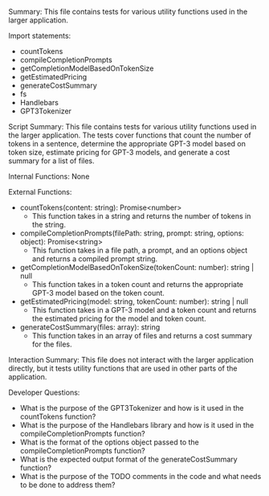 Summary:
This file contains tests for various utility functions used in the larger application.

Import statements:
- countTokens
- compileCompletionPrompts
- getCompletionModelBasedOnTokenSize
- getEstimatedPricing
- generateCostSummary
- fs
- Handlebars
- GPT3Tokenizer

Script Summary:
This file contains tests for various utility functions used in the larger application. The tests cover functions that count the number of tokens in a sentence, determine the appropriate GPT-3 model based on token size, estimate pricing for GPT-3 models, and generate a cost summary for a list of files.

Internal Functions:
None

External Functions:
- countTokens(content: string): Promise&lt;number&gt;
  - This function takes in a string and returns the number of tokens in the string.
- compileCompletionPrompts(filePath: string, prompt: string, options: object): Promise&lt;string&gt;
  - This function takes in a file path, a prompt, and an options object and returns a compiled prompt string.
- getCompletionModelBasedOnTokenSize(tokenCount: number): string | null
  - This function takes in a token count and returns the appropriate GPT-3 model based on the token count.
- getEstimatedPricing(model: string, tokenCount: number): string | null
  - This function takes in a GPT-3 model and a token count and returns the estimated pricing for the model and token count.
- generateCostSummary(files: array): string
  - This function takes in an array of files and returns a cost summary for the files.

Interaction Summary:
This file does not interact with the larger application directly, but it tests utility functions that are used in other parts of the application.

Developer Questions:
- What is the purpose of the GPT3Tokenizer and how is it used in the countTokens function?
- What is the purpose of the Handlebars library and how is it used in the compileCompletionPrompts function?
- What is the format of the options object passed to the compileCompletionPrompts function?
- What is the expected output format of the generateCostSummary function?
- What is the purpose of the TODO comments in the code and what needs to be done to address them?